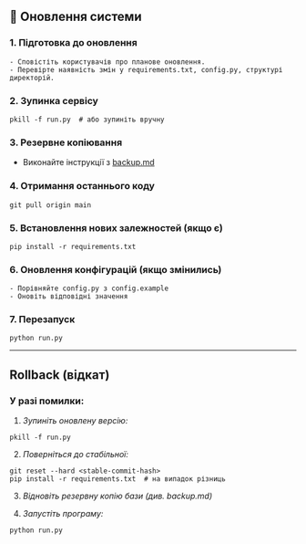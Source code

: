 ## 🔄 Оновлення системи

### 1. Підготовка до оновлення
    - Сповістіть користувачів про планове оновлення.
    - Перевірте наявність змін у requirements.txt, config.py, структурі директорій.

### 2. Зупинка сервісу
```
pkill -f run.py  # або зупиніть вручну
```

### 3. Резервне копіювання
- Виконайте інструкції з [backup.md](./backup.md)

### 4. Отримання останнього коду
```
git pull origin main
```

### 5. Встановлення нових залежностей (якщо є)
```
pip install -r requirements.txt
```

### 6. Оновлення конфігурацій (якщо змінились)
    - Порівняйте config.py з config.example
    - Оновіть відповідні значення

### 7. Перезапуск
```
python run.py
```

---

## Rollback (відкат)

### У разі помилки:

1. *Зупиніть оновлену версію:*
```
pkill -f run.py
```

2. *Поверніться до стабільної:*
```
git reset --hard <stable-commit-hash>
pip install -r requirements.txt  # на випадок різниць
```

3. *Відновіть резервну копію бази (див. backup.md)*

4. *Запустіть програму:*
```
python run.py
```
